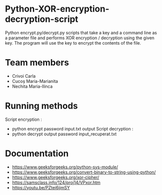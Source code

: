 # Python-XOR-encryption-decryption-script
Python encrypt.py/decrypt.py scripts that take a key and a command line as a parameter file and performs XOR encryption / decryption using the given key. The program will use the key to encrypt the contents of the file.
# Team members
* Crivoi Carla
* Cucoș Maria-Marianita
* Nechita Maria-Ilinca
# Running methods
Script encryption :
* python encrypt password input.txt output
Script decryption :
* python decrypt output password input_recuperat.txt
# Documentation
* https://www.geeksforgeeks.org/python-sys-module/
* https://www.geeksforgeeks.org/convert-binary-to-string-using-python/
* https://www.geeksforgeeks.org/xor-cipher/
* https://samsclass.info/124/proj14/VPxor.htm
* https://youtu.be/PZtei6ijmSY
